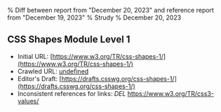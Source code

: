 % Diff between report from "December 20, 2023" and reference report from "December 19, 2023"
% Strudy
% December 20, 2023

## CSS Shapes Module Level 1

- Initial URL: [https://www.w3.org/TR/css-shapes-1/](https://www.w3.org/TR/css-shapes-1/)
- Crawled URL: [undefined](undefined)
- Editor's Draft: [https://drafts.csswg.org/css-shapes-1/](https://drafts.csswg.org/css-shapes-1/)
- Inconsistent references for links: *DEL* https://www.w3.org/TR/css3-values/



